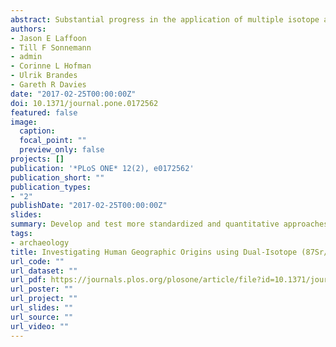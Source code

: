 ```yaml
---
abstract: Substantial progress in the application of multiple isotope analyses has greatly improved the ability to identify nonlocal individuals amongst archaeological populations over the past decades. More recently the development of large scale models of spatial isotopic variation (isoscapes) has contributed to improved geographic assignments of human and animal origins. Persistent challenges remain, however, in the accurate identification of individual geographic origins from skeletal isotope data in studies of human (and animal) migration and provenance. In an attempt to develop and test more standardized and quantitative approaches to geographic assignment of individual origins using isotopic data two methods, combining 87Sr/86Sr and d18O isoscapes, are examined for the Circum-Caribbean region 1) an Interval approach using a defined range of fixed isotopic variation per location and 2) a Likelihood assignment approach using univariate and bivariate probability density functions. These two methods are tested with enamel isotope data from a modern sample of known origin from Caracas, Venezuela and further explored with two archaeological samples of unknown origin recovered from Cuba and Trinidad. The results emphasize both the potential and limitation of the different approaches. Validation tests on the known origin sample exclude most areas of the Circum-Caribbean region and correctly highlight Caracas as a possible place of origin with both approaches. The positive validation results clearly demonstrate the overall efficacy of a dual-isotope approach to geoprovenance. The accuracy and precision of geographic assignments may be further improved by better understanding of the relationships between environmental and biological isotope variation; continued development and refinement of relevant isoscapes; and the eventual incorporation of a broader array of isotope proxy data.
authors:
- Jason E Laffoon
- Till F Sonnemann
- admin
- Corinne L Hofman
- Ulrik Brandes
- Gareth R Davies
date: "2017-02-25T00:00:00Z"
doi: 10.1371/journal.pone.0172562
featured: false
image:
  caption: 
  focal_point: ""
  preview_only: false
projects: []
publication: '*PLoS ONE* 12(2), e0172562'
publication_short: ""
publication_types:
- "2"
publishDate: "2017-02-25T00:00:00Z"
slides: 
summary: Develop and test more standardized and quantitative approaches to geographic assignment of individual origins using isotopic data.
tags:
- archaeology
title: Investigating Human Geographic Origins using Dual-Isotope (87Sr/86Sr, d18O) Assignment approaches
url_code: ""
url_dataset: ""
url_pdf: https://journals.plos.org/plosone/article/file?id=10.1371/journal.pone.0172562&type=printable
url_poster: ""
url_project: ""
url_slides: ""
url_source: ""
url_video: ""
---
```

